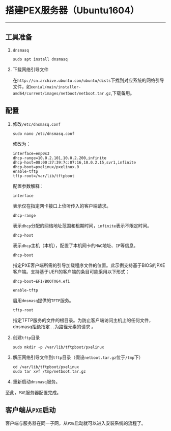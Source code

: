 # 搭建PEX服务器（Ubuntu1604）

***

## 工具准备

1. `dnsmasq`

   ```shell
   sudo apt install dnsmasq
   ```

2. 下载网络引导文件

   在`http://cn.archive.ubuntu.com/ubuntu/dists`下找到对应系统的网络引导文件，如`xenial/main/installer-amd64/current/images/netboot/netboot.tar.gz`,下载备用。

## 配置


1. 修改`/etc/dnsmasq.conf`

   ```shell
   sudo nano /etc/dnsmasq.conf
   ```

   修改为：

   ```
   interface=enp0s3
   dhcp-range=10.0.2.101,10.0.2.200,infinite
   dhcp-host=08:00:27:39:7c:07:16,10.0.2.15,svr1,infinite
   dhcp-boot=pxelinux/pxelinux.0
   enable-tftp
   tftp-root=/var/lib/tftpboot
   ```

   配置参数解释：

   `interface`

   	表示仅在指定网卡接口上侦听传入的客户端请求。

   `dhcp-range`

   	表示`dhcp`分配的网络地址范围和租期时间，`infinite`表示不限定时间。

   `dhcp-host`

   	表示`dhcp`主机（本机），配置了本机网卡的`MAC`地址、`IP`等信息。

   `dhcp-boot`

   	指定PXE客户端所需的引导加载程序文件的位置。此示例支持基于BIOS的PXE客户端。支持基于UEFI的客户端的条目可能采用以下形式：

   ```
   dhcp-boot=EFI/BOOTX64.efi
   ```

   `enable-tftp`

   	启用`dnsmasq`提供的`TFTP`服务。

   `tftp-root`

   	指定TFTP服务的文件的根目录。为防止客户端访问主机上的任何文件，dnsmasq拒绝指定`..`为路径元素的请求 。


2. 创建`tftp`目录

   ```shell
   sudo mkdir -p /var/lib/tftpboot/pxelinux
   ```

3. 解压网络引导文件到`tftp`目录（假设`netboot.tar.gz`位于`/tmp`下）

   ```shell
   cd /var/lib/tftpboot/pxelinux
   sudo tar xvf /tmp/netboot.tar.gz 
   ```

4. 重新启动`dnsmasq`服务。

至此，`PXE`服务器配置完成。

## 客户端从`PXE`启动

客户端与服务器在同一子网，从`PXE`启动就可以进入安装系统的流程了。

